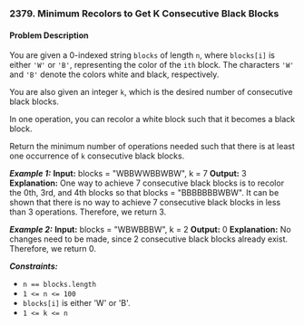 ### 2379. Minimum Recolors to Get K Consecutive Black Blocks

#### Problem Description

You are given a 0-indexed string `blocks` of length `n`, where `blocks[i]` is either `'W'` or `'B'`, representing the color of the `ith` block. The characters `'W'` and `'B'` denote the colors white and black, respectively.

You are also given an integer `k`, which is the desired number of consecutive black blocks.

In one operation, you can recolor a white block such that it becomes a black block.

Return the minimum number of operations needed such that there is at least one occurrence of `k` consecutive black blocks.

***Example 1:*** 
**Input:**  blocks = "WBBWWBBWBW", k = 7
**Output:**  3
**Explanation:**
One way to achieve 7 consecutive black blocks is to recolor the 0th, 3rd, and 4th blocks
so that blocks = "BBBBBBBWBW". 
It can be shown that there is no way to achieve 7 consecutive black blocks in less than 3 operations.
Therefore, we return 3.

***Example 2:*** 
**Input:**  blocks = "WBWBBBW", k = 2
**Output:**  0
**Explanation:**
No changes need to be made, since 2 consecutive black blocks already exist.
Therefore, we return 0.
 
***Constraints:*** 
- `n == blocks.length`
- `1 <= n <= 100`
- `blocks[i]` is either 'W' or 'B'.
- `1 <= k <= n`
